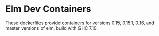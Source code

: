 # Elm Dev Containers

These dockerfiles provide containers for versions 0.15, 0.15.1, 0.16, and
master versions of elm, build with GHC 7.10.
